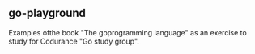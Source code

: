 ## go-playground

Examples ofthe book "The goprogramming language" as an exercise to
study for Codurance "Go study group".
